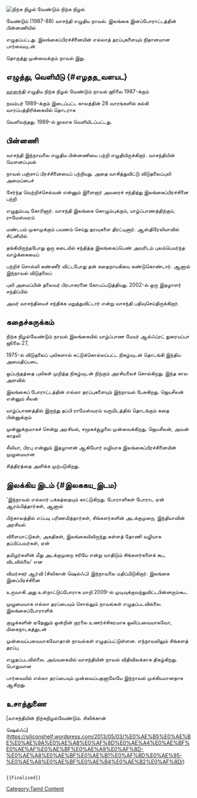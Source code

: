 ![நிற்க நிழல் வேண்டும்](நிற்க_நிழல்_வேண்டும்.jpg "நிற்க நிழல் வேண்டும்") நிற்க நிழல்
வேண்டும் (1987-88) வாசந்தி எழுதிய நாவல். இலங்கை இனப்போராட்டத்தின் பின்னணியில்
எழுதப்பட்டது. இலங்கைப்பிரச்சினையின் எல்லாத் தரப்புகளையும் நிதானமான பார்வையுடன்
தொகுத்து முன்வைக்கும் நாவல் இது.

## எழுத்து, வெளியீடு {#எழதத_வளயட}

[வாஸந்தி](வாஸந்தி "wikilink") எழுதிய நிற்க நிழல் வேண்டும் நாவல் ஜூலை 1987-க்கும்
நவம்பர் 1989-க்கும் இடைப்பட்ட காலத்தின் 28 வாரங்களில் கல்கி வாரப்பத்திரிக்கையில் தொடராக
வெளிவந்தது. 1989-ல் நூலாக வெளியிடப்பட்டது.

## பின்னணி

வாசந்தி இந்நாவலை எழுதிய பின்னணியை பற்றி எழுதியிருக்கிறார். வாசந்தியின் மௌனப்புயல்
நாவல் பஞ்சாப் பிரச்சினையைப் பற்றியது. அதை வாசித்துவிட்டு விடுதலைப்புலி அமைப்பைச்
சேர்ந்த வெற்றிச்செல்வன் என்னும் இளைஞர் அவரைச் சந்தித்து இலங்கைப்பிரச்சினை பற்றி
எழுதும்படி கோரினார். வாசந்தி இலங்கை கொழும்புக்கும், யாழ்ப்பாணத்திற்கும், ராமேஸ்வரம்
மண்டபம் முகாமுக்கும் பயணம் செய்து தரவுகளை திரட்டினார். ஆஸ்திரேலியாவில் சிட்னியில்
தங்கியிருந்தபோது ஒரு கடையில் சந்தித்த இலங்கைப்பெண் அவரிடம் புலம்பெயர்ந்த வாழ்க்கையைப்
பற்றிச் சொல்லி கண்ணீர் விட்டபோது தன் கதைநாயகியை கண்டுகொண்டார். ஆனால் இந்நாவல் விடுதலைப்
புலி அமைப்பின் தலைவர் பிரபாகரனை கோபப்படுத்தியது. 2002-ல் ஒரு இதழாளர் சந்திப்பில்
அவர் வாசந்தியைச் சந்திக்க மறுத்துவிட்டார் என்று வாசந்தி பதிவுசெய்திருக்கிறார்.

## கதைச்சுருக்கம்

நிற்க நிழல்வேண்டும் நாவல் இலங்கையில் யாழ்ப்பாண மேயர் ஆல்ஃப்ரட் துரையப்பா ஜூலை 27,
1975-ல் விடுதலைப் புலிகளால் சுட்டுக்கொல்லப்பட்ட நிகழ்வுடன் தொடங்கி இந்திய அமைதிப்படை
ஒப்பந்தத்தை புலிகள் முறித்த நிகழ்வுடன் நிற்கும் அரசியலைச் சொல்கிறது. இந்த கால அளவில்
இலங்கைப் போராட்டத்தின் எல்லா தரப்புகளையும் இந்நாவல் பேசுகிறது. ஜெயசீலன் என்னும் சீலன்
யாழ்ப்பாணத்தில் இருந்து தப்பி ராமேஸ்வரம் வருமிடத்தில் தொடங்கும் கதை பின்னுக்கும்
முன்னுக்குமாகச் சென்று அரசியல், சமூகச்சூழலை முன்வைக்கிறது. ஜெயசீலன், அவன் காதலி
சீலியா, பிரபு என்னும் இதழாளன் ஆகியோர் வழியாக இலங்கைப்பிரச்சினையின் முழுமையான
சித்திரத்தை அளிக்க முற்படுகிறது.

## இலக்கிய இடம் {#இலககய_இடம}

\'இந்நாவல் எல்லார் பக்கத்தையும் காட்டுகிறது. போராளிகள் போராட ஏன் ஆரம்பித்தார்கள், ஆனால்
பிற்காலத்தில் எப்படி பரிணமித்தார்கள், சிங்களர்களின் அடக்குமுறை, இந்தியாவின் அரசியல்
விளையாட்டுகள், அகதிகள், இலங்கையிலிருந்து கள்ளத் தோணி வழியாக தப்பிப்பவர்கள், ஏன்
தமிழர்களின் மீது அடக்குமுறை சரியே என்று வாதிடும் சிங்களர்களைக் கூட விடவில்லை\' என
விமர்சகர் ஆர்வி (சிலிகான் ஷெல்ஃப்) இந்நாவலை மதிப்பிடுகிறார். இலங்கை இனப்பிரச்சினை
உருவாகி அது உள்நாட்டுப்போராக மாறி 2009-ல் முடிவுக்குவந்துவிட்டபின்னரும்கூட
முழுமையாக எல்லா தரப்பையும் சொல்லும் நாவல்கள் எழுதப்படவில்லை. இலங்கைப்போராளிக்
குழுக்களின் ஏதேனும் ஒன்றின் குரலை உணர்ச்சிகரமாக ஒலிப்பவையாகவோ, மிகைநாடகத்துடன்
முன்வைப்பவையாகவோதான் நாவல்கள் எழுதப்பட்டுள்ளன. எந்நாவலிலும் சிங்களத் தரப்பு
எழுதப்படவில்லை. அவ்வகையில் வாசந்தியின் நாவல் விதிவிலக்காக திகழ்கிறது. பொதுவான
பார்வையில் எல்லா தரப்பையும் முன்வைப்பதனாலேயே இந்நாவல் முக்கியமானதாக ஆகிறது.

## உசாத்துணை

[வாசந்தியின் நிற்கநிழல்வேண்டும். சிலிக்கான்
ஷெல்ஃப்](https://siliconshelf.wordpress.com/2013/05/03/%E0%AE%B5%E0%AE%BE%E0%AE%9A%E0%AE%A8%E0%AF%8D%E0%AE%A4%E0%AE%BF%E0%AE%AF%E0%AE%BF%E0%AE%A9%E0%AF%8D-%E0%AE%A8%E0%AE%BF%E0%AE%B1%E0%AF%8D%E0%AE%95-%E0%AE%A8%E0%AE%BF%E0%AE%B4%E0%AE%B2%E0%AF%8D/)

```{=mediawiki}
{{Finalised}}
```
[Category:Tamil Content](Category:Tamil_Content "wikilink")

